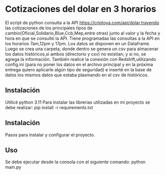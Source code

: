 # Cotizaciones del dolar en 3 horarios

El script de python consulta a la API https://criptoya.com/api/dolar,trayendo las cotizaciones de los principales tipos de cambio(Oficial,Solidario,Blue,Ccb,Mep,entre otras) junto al valor y la fecha y hora en que se consultó la API.
Tiene programadas las consultas a la API en los horarios 7am,12pm y 17pm. Los datos se disponen en un Dataframe. Luego se crea una carpeta, donde dentro se genera un csv para almacenar los datos históricos,si ambos (directorio y csv) no existían; y si no, se agrega la información. También realicé la conexión con Redshift,utilizando config.ini (para no poner los datos en el archivo principal y en la próxima entrega quiero aplicarle algún tipo de seguridad) e inserté en la base de datos los mismos datos que estaba plasmando en el csv de históricos.

## Instalación
Utilicé python 3.11
Para instalar las librerias utilizadas en mi proyecto se debe realizar: pip install -r requirements.txt

## Instalación

Pasos para instalar y configurar el proyecto.

## Uso

Se debe ejecutar desde la consola con el siguiente comando: python main.py